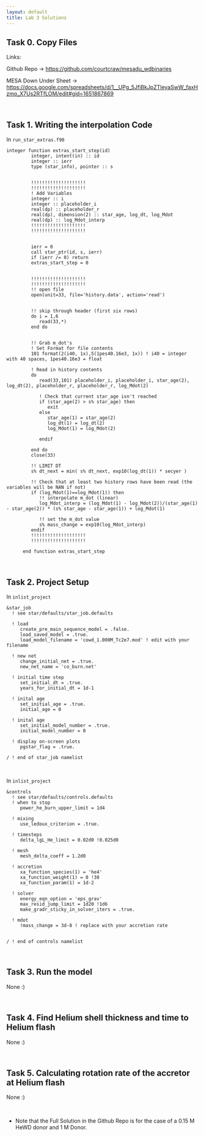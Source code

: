 ```yaml
---
layout: default
title: Lab 3 Solutions
---
```


## Task 0. Copy Files
Links:

Github Repo -> https://github.com/courtcraw/mesadu_wdbinaries

MESA Down Under Sheet -> https://docs.google.com/spreadsheets/d/1__UPg_5JfiBkJpZTleyaSwW_faxHzmo_X7Us2RTfLOM/edit#gid=1651867869

<br>

## Task 1. Writing the interpolation Code
In <code>run_star_extras.f90</code>
```
integer function extras_start_step(id)
         integer, intent(in) :: id
         integer :: ierr
         type (star_info), pointer :: s

 
         !!!!!!!!!!!!!!!!!!!!
         !!!!!!!!!!!!!!!!!!!!
         ! Add Variables
         integer :: i
         integer :: placeholder_i
         real(dp) :: placeholder_r
         real(dp), dimension(2) :: star_age, log_dt, log_Mdot
         real(dp) :: log_Mdot_interp        
         !!!!!!!!!!!!!!!!!!!!
         !!!!!!!!!!!!!!!!!!!!


         ierr = 0
         call star_ptr(id, s, ierr)
         if (ierr /= 0) return
         extras_start_step = 0


         !!!!!!!!!!!!!!!!!!!!
         !!!!!!!!!!!!!!!!!!!!
         !! open file
         open(unit=33, file='history.data', action='read')


         !! skip through header (first six rows)
         do i = 1,6
            read(33,*)
         end do


         !! Grab m_dot's
         ! Set Format for file contents
         101 format(2(i40, 1x),5(1pes40.16e3, 1x)) ! i40 = integer with 40 spaces, 1pes40.16e3 = float

         ! Read in history contents
         do 
            read(33,101) placeholder_i, placeholder_i, star_age(2), log_dt(2), placeholder_r, placeholder_r, log_Mdot(2)

            ! Check that current star_age isn't reached
            if (star_age(2) > s% star_age) then
               exit
            else
               star_age(1) = star_age(2)
               log_dt(1) = log_dt(2)
               log_Mdot(1) = log_Mdot(2)
             
            endif

         end do
         close(33)         
         
         !! LIMIT DT
         s% dt_next = min( s% dt_next, exp10(log_dt(1)) * secyer )
         
         !! Check that at least two history rows have been read (the variables will be NAN if not)
         if (log_Mdot(1)==log_Mdot(1)) then
            !! interpolate m_dot (linear)
            log_Mdot_interp = (log_Mdot(1) - log_Mdot(2))/(star_age(1) - star_age(2)) * (s% star_age - star_age(1)) + log_Mdot(1)         

            !! set the m_dot value 
            s% mass_change = exp10(log_Mdot_interp)
         endif
         !!!!!!!!!!!!!!!!!!!!
         !!!!!!!!!!!!!!!!!!!!

      end function extras_start_step
```
<br>

## Task 2. Project Setup
In <code>inlist_project</code>
```
&star_job
  ! see star/defaults/star_job.defaults

  ! load 
     create_pre_main_sequence_model = .false.
     load_saved_model = .true.
     load_model_filename = 'cowd_1.000M_Tc2e7.mod' ! edit with your filename

  ! new net
     change_initial_net = .true.
     new_net_name = 'co_burn.net'

  ! initial time step
     set_initial_dt = .true.
     years_for_initial_dt = 1d-1

  ! inital age
     set_initial_age = .true.
     initial_age = 0

  ! inital age
     set_initial_model_number = .true.
     initial_model_number = 0

  ! display on-screen plots
     pgstar_flag = .true.

/ ! end of star_job namelist
```
<br>

In <code>inlist_project</code>
```
&controls
  ! see star/defaults/controls.defaults
  ! when to stop
     power_he_burn_upper_limit = 1d4

  ! mixing
     use_ledoux_criterion = .true.

  ! timesteps
     delta_lgL_He_limit = 0.02d0 !0.025d0

  ! mesh
     mesh_delta_coeff = 1.2d0

  ! accretion
     xa_function_species(1) = 'he4'
     xa_function_weight(1) = 0 !30
     xa_function_param(1) = 1d-2

  ! solver
     energy_eqn_option = 'eps_grav'
     max_resid_jump_limit = 1d20 !1d6
     make_gradr_sticky_in_solver_iters = .true.

  ! mdot
     !mass_change = 3d-8 ! replace with your accretion rate


/ ! end of controls namelist
```
<br>

## Task 3. Run the model
None :)

<br>

## Task 4. Find Helium shell thickness and time to Helium flash
None :)

<br>

## Task 5. Calculating rotation rate of the accretor at Helium flash
None :)

<br>

* Note that the Full Solution in the Github Repo is for the case of a 0.15 M HeWD donor and 1 M Donor. 